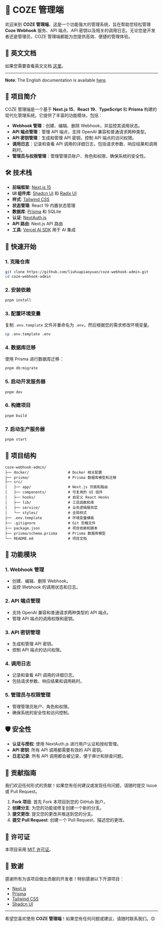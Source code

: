 # 🚀 COZE 管理端

欢迎来到 **COZE 管理端**，这是一个功能强大的管理系统，旨在帮助您轻松管理 **Coze Webhook** 服务、API 端点、API 密钥以及相关的调用日志。无论您是开发者还是管理员，COZE 管理端都能为您提供高效、便捷的管理体验。

## 📖 英文文档

如果您需要查看英文文档 [这里](./README_EN.md)。

---

**Note**: The English documentation is available [here](./README_EN.md).

## 🌟 项目简介

COZE 管理端是一个基于 **Next.js 15**、**React 19**、**TypeScript** 和 **Prisma** 构建的现代化管理系统。它提供了丰富的功能模块，包括：

- **Webhook 管理**：创建、编辑、删除 Webhook，并监控其调用状态。
- **API 端点管理**：管理 API 端点，支持 OpenAI 兼容和普通请求两种类型。
- **API 密钥管理**：生成和管理 API 密钥，控制 API 端点的访问权限。
- **调用日志**：记录和查看 API 调用的详细日志，包括请求参数、响应结果和调用耗时。
- **管理员与权限管理**：管理管理员账户、角色和权限，确保系统的安全性。

## 🛠️ 技术栈

- **前端框架**: [Next.js 15](https://nextjs.org/)
- **UI 组件库**: [Shadcn UI](https://ui.shadcn.com/) 和 [Radix UI](https://www.radix-ui.com/)
- **样式**: [Tailwind CSS](https://tailwindcss.com/)
- **状态管理**: React 19 内置状态管理
- **数据库**: [Prisma](https://www.prisma.io/) 和 SQLite
- **认证**: [NextAuth.js](https://next-auth.js.org/)
- **API 路由**: Next.js API 路由
- **工具**: [Vercel AI SDK](https://vercel.com/docs/ai-sdk) 用于 AI 集成

## 🚀 快速开始

### 1. 克隆仓库

```bash
git clone https://github.com/liuhuapiaoyuan/coze-webhook-admin.git
cd coze-webhook-admin
```

### 2. 安装依赖

```bash
pnpm install
```

### 3. 配置环境变量

复制 `.env.template` 文件并重命名为 `.env`，然后根据您的需求修改环境变量。

```bash
cp .env.template .env
```

### 4. 数据库迁移

使用 Prisma 进行数据库迁移：

```bash
pnpm db:migrate
```

### 5. 启动开发服务器

```bash
pnpm dev
```

### 6. 构建项目

```bash
pnpm build
```

### 7. 启动生产服务器

```bash
pnpm start
```

## 📂 项目结构

```plaintext
coze-webhook-admin/
├── docker/                  # Docker 相关配置
├── prisma/                  # Prisma 数据库模型和迁移
├── src/
│   ├── app/                 # Next.js 页面和路由
│   ├── components/          # 可复用的 UI 组件
│   ├── hooks/               # 自定义 React Hooks
│   ├── lib/                 # 工具函数和库
│   ├── service/             # 业务逻辑服务层
│   └── styles/              # 全局样式
├── .env.template            # 环境变量模板
├── .gitignore               # Git 忽略文件
├── package.json             # 项目依赖和脚本
├── prisma/schema.prisma     # Prisma 数据库模型
└── README.md                # 项目文档
```

## 📝 功能模块

### 1. **Webhook 管理**

- 创建、编辑、删除 Webhook。
- 监控 Webhook 的调用状态和日志。

### 2. **API 端点管理**

- 支持 OpenAI 兼容和普通请求两种类型的 API 端点。
- 管理 API 端点的调用权限和密钥。

### 3. **API 密钥管理**

- 生成和管理 API 密钥。
- 控制 API 端点的访问权限。

### 4. **调用日志**

- 记录和查看 API 调用的详细日志。
- 包括请求参数、响应结果和调用耗时。

### 5. **管理员与权限管理**

- 管理管理员账户、角色和权限。
- 确保系统的安全性和访问控制。

## 🛡️ 安全性

- **认证与授权**: 使用 NextAuth.js 进行用户认证和授权管理。
- **API 密钥**: 所有 API 调用都需要有效的 API 密钥。
- **日志记录**: 所有 API 调用都会被记录，便于审计和排查问题。

## 🤝 贡献指南

我们欢迎任何形式的贡献！如果您有任何建议或发现任何问题，请随时提交 Issue 或 Pull Request。

1. **Fork 项目**: 首先 Fork 本项目到您的 GitHub 账户。
2. **创建分支**: 为您的功能或修复创建一个新的分支。
3. **提交更改**: 提交您的更改并推送到您的分支。
4. **提交 Pull Request**: 创建一个 Pull Request，描述您的更改。

## 📄 许可证

本项目采用 [MIT 许可证](LICENSE)。

## 🙏 致谢

感谢所有为该项目做出贡献的开发者！特别感谢以下开源项目：

- [Next.js](https://nextjs.org/)
- [Prisma](https://www.prisma.io/)
- [Tailwind CSS](https://tailwindcss.com/)
- [Shadcn UI](https://ui.shadcn.com/)

---

希望您喜欢使用 **COZE 管理端**！如果您有任何问题或建议，请随时联系我们。😊
